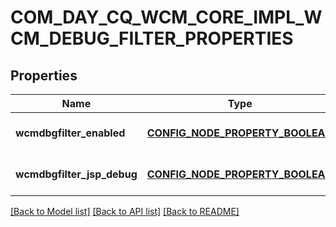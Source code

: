 # COM_DAY_CQ_WCM_CORE_IMPL_WCM_DEBUG_FILTER_PROPERTIES

## Properties
Name | Type | Description | Notes
------------ | ------------- | ------------- | -------------
**wcmdbgfilter_enabled** | [**CONFIG_NODE_PROPERTY_BOOLEAN**](configNodePropertyBoolean.md) |  | [optional] [default to null]
**wcmdbgfilter_jsp_debug** | [**CONFIG_NODE_PROPERTY_BOOLEAN**](configNodePropertyBoolean.md) |  | [optional] [default to null]

[[Back to Model list]](../README.md#documentation-for-models) [[Back to API list]](../README.md#documentation-for-api-endpoints) [[Back to README]](../README.md)


